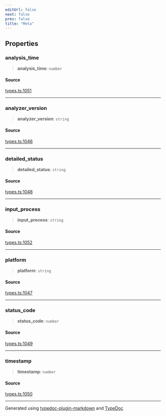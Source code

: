 ```yaml
---
editUrl: false
next: false
prev: false
title: "Meta"
---
```


## Properties

### analysis\_time

> **analysis\_time**: `number`

#### Source

[types.ts:1051](https://github.com/fostertheweb/spotify-web-sdk/blob/e412602/src/types.ts#L1051)

***

### analyzer\_version

> **analyzer\_version**: `string`

#### Source

[types.ts:1046](https://github.com/fostertheweb/spotify-web-sdk/blob/e412602/src/types.ts#L1046)

***

### detailed\_status

> **detailed\_status**: `string`

#### Source

[types.ts:1048](https://github.com/fostertheweb/spotify-web-sdk/blob/e412602/src/types.ts#L1048)

***

### input\_process

> **input\_process**: `string`

#### Source

[types.ts:1052](https://github.com/fostertheweb/spotify-web-sdk/blob/e412602/src/types.ts#L1052)

***

### platform

> **platform**: `string`

#### Source

[types.ts:1047](https://github.com/fostertheweb/spotify-web-sdk/blob/e412602/src/types.ts#L1047)

***

### status\_code

> **status\_code**: `number`

#### Source

[types.ts:1049](https://github.com/fostertheweb/spotify-web-sdk/blob/e412602/src/types.ts#L1049)

***

### timestamp

> **timestamp**: `number`

#### Source

[types.ts:1050](https://github.com/fostertheweb/spotify-web-sdk/blob/e412602/src/types.ts#L1050)

***

Generated using [typedoc-plugin-markdown](https://www.npmjs.com/package/typedoc-plugin-markdown) and [TypeDoc](https://typedoc.org/)
